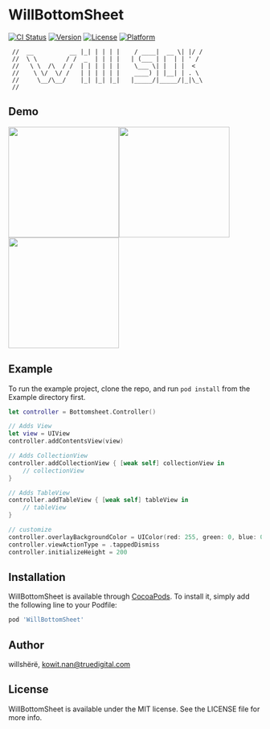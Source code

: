 # WillBottomSheet

[![CI Status](https://img.shields.io/travis/willshërë/WillBottomSheet.svg?style=flat)](https://travis-ci.org/willshërë/WillBottomSheet)
[![Version](https://img.shields.io/cocoapods/v/WillBottomSheet.svg?style=flat)](https://cocoapods.org/pods/WillBottomSheet)
[![License](https://img.shields.io/cocoapods/l/WillBottomSheet.svg?style=flat)](https://cocoapods.org/pods/WillBottomSheet)
[![Platform](https://img.shields.io/cocoapods/p/WillBottomSheet.svg?style=flat)](https://cocoapods.org/pods/WillBottomSheet)

```//                  _   _   _      _____ _____  _  __
 //  __          __ |_| | | | |    / ____|  __ \| |/ /
 //  \ \        / /  _  | | | |   | (___ | |  | | ' /
 //   \ \  /\  / /  | | | | | |    \___ \| |  | |  <
 //    \ \/  \/ /   | | | | | |    ____) | |__| | . \
 //     \__/\__/    |_| |_| |_|   |_____/|_____/|_|\_\
 //
```
## Demo
<img src="https://github.com/willy-sdk/BottomSheet/blob/main/Assets/bottomsheet-view.gif" width="220" ><img src="https://github.com/willy-sdk/BottomSheet/blob/main/Assets/bottomsheet-tableview.gif" width="220" ><img src="https://github.com/willy-sdk/BottomSheet/blob/main/Assets/bottomsheet-collectview.gif" width="220" >


## Example

To run the example project, clone the repo, and run `pod install` from the Example directory first.

```Swift
let controller = Bottomsheet.Controller()

// Adds View
let view = UIView
controller.addContentsView(view)

// Adds CollectionView
controller.addCollectionView { [weak self] collectionView in
    // collectionView
}

// Adds TableView
controller.addTableView { [weak self] tableView in
    // tableView
}

// customize
controller.overlayBackgroundColor = UIColor(red: 255, green: 0, blue: 0, alpha: 0.3)
controller.viewActionType = .tappedDismiss
controller.initializeHeight = 200
```

## Installation

WillBottomSheet is available through [CocoaPods](https://cocoapods.org). To install
it, simply add the following line to your Podfile:

```ruby
pod 'WillBottomSheet'
```

## Author

willshërë, kowit.nan@truedigital.com

## License

WillBottomSheet is available under the MIT license. See the LICENSE file for more info.
